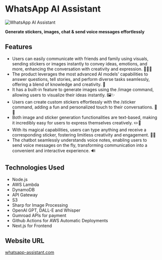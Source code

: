 # WhatsApp AI Assistant

![WhatsApp AI Assistant](https://i.ibb.co/QQB67tg/wabg.png)

**Generate stickers, images, chat & send voice messages effortlessly**

## Features

- Users can easily communicate with friends and family using visuals, sending stickers or images instantly to convey ideas, emotions, and more, enhancing the conversation with creativity and expression. 🌟💬🎨
- The product leverages the most advanced AI models' capabilities to answer questions, tell stories, and perform diverse tasks seamlessly, offering a blend of knowledge and creativity. 🤖
- It has a built-in feature to generate images using the /image command, allowing users to visualize their ideas instantly. 🖼️✨
- Users can create custom stickers effortlessly with the /sticker command, adding a fun and personalized touch to their conversations. 🎉📌
- Both image and sticker generation functionalities are text-based, making it incredibly easy for users to express themselves creatively. ✏️🎨
- With its magical capabilities, users can type anything and receive a corresponding sticker, fostering limitless creativity and engagement. 🌟🔮
- The chatbot seamlessly understands voice notes, enabling users to send voice messages on the fly, transforming communication into a convenient and interactive experience. 🔊

## Technologies Used

- Node.js
- AWS Lambda
- DynamoDB
- API Gateway
- S3
- Sharp for Image Processing
- OpenAI GPT, DALL-E and Whisper
- Gumroad APIs for payment
- Github Actions for AWS Automatic Deployments
- Next.js for Frontend

## Website URL

[whatsapp-assistant.com](https://whatsapp-assistant.com)
